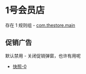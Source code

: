 # 1号会员店

存在 1 规则组 - [com.thestore.main](/src/apps/com.thestore.main.ts)

## 促销广告

默认禁用 - 关闭促销弹窗，也许有用呢

- [快照-0](https://i.gkd.li/import/13163686)
